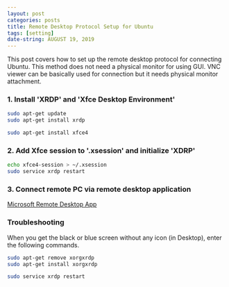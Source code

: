 ```yaml
---
layout: post
categories: posts
title: Remote Desktop Protocol Setup for Ubuntu
tags: [setting]
date-string: AUGUST 19, 2019
---
```


This post covers how to set up the remote desktop protocol for connecting Ubuntu. This method does not need a physical monitor for using GUI. VNC viewer can be basically used for connection but it needs physical monitor attachment.

### 1. Install 'XRDP' and 'Xfce Desktop Environment'
``` sh
sudo apt-get update   
sudo apt-get install xrdp

sudo apt-get install xfce4
```

### 2. Add Xfce session to '.xsession' and initialize 'XDRP'
``` sh
echo xfce4-session > ~/.xsession
sudo service xrdp restart
```

### 3. Connect remote PC via remote desktop application

<a href="https://apps.apple.com/us/app/microsoft-remote-desktop-10/id1295203466?mt=12">Microsoft Remote Desktop App</a>


### Troubleshooting

When you get the black or blue screen without any icon (in Desktop), enter the following commands.

``` sh
sudo apt-get remove xorgxrdp
sudo apt-get install xorgxrdp

sudo service xrdp restart
```
